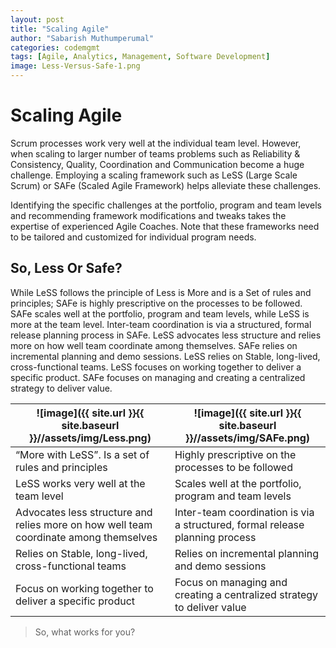 ```yaml
---
layout: post
title: "Scaling Agile"
author: "Sabarish Muthumperumal"
categories: codemgmt
tags: [Agile, Analytics, Management, Software Development]
image: Less-Versus-Safe-1.png
---
```


# Scaling Agile

Scrum processes work very well at the individual team level. However, when scaling to larger number of teams problems such as Reliability & Consistency, Quality, Coordination and Communication become a huge challenge. Employing a scaling framework such as LeSS (Large Scale Scrum) or SAFe (Scaled Agile Framework) helps alleviate these challenges.

Identifying the specific challenges at the portfolio, program and team levels and recommending framework modifications and tweaks takes the expertise of experienced Agile Coaches. Note that these frameworks need to be tailored and customized for individual program needs.

## So, Less Or Safe?

While LeSS follows the principle of Less is More and is a Set of rules and principles; SAFe is highly prescriptive on the processes to be followed. SAFe scales well at the portfolio, program and team levels, while LeSS is more at the team level. Inter-team coordination is via a structured, formal release planning process in SAFe. LeSS advocates less structure and relies more on how well team coordinate among themselves. SAFe relies on incremental planning and demo sessions. LeSS relies on Stable, long-lived, cross-functional teams. LeSS focuses on working together to deliver a specific product. SAFe focuses on managing and creating a centralized strategy to deliver value.

| ![image]({{ site.url }}{{ site.baseurl }}//assets/img/Less.png) | ![image]({{ site.url }}{{ site.baseurl }}//assets/img/SAFe.png) |
| ------------------------------------------------------------------------------------- | ---------------------------------------------------------------------------- |
| “More with LeSS”. Is a set of rules and principles                                    | Highly prescriptive on the processes to be followed                          |
| LeSS works very well at the team level                                                | Scales well at the portfolio, program and team levels                        |
| Advocates less structure and relies more on how well team coordinate among themselves | Inter-team coordination is via a structured, formal release planning process |
| Relies on Stable, long-lived, cross-functional teams                                  | Relies on incremental planning and demo sessions                             |
| Focus on working together to deliver a specific product                               | Focus on managing and creating a centralized strategy to deliver value       |

> So, what works for you?
